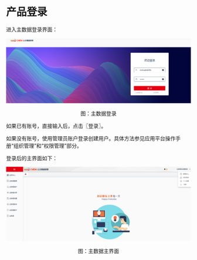# 产品登录

进入主数据登录界面：

![](/articles/mdm/5-/images/image2.png)
 
<p align="center">图：主数据登录</p>

如果已有账号，直接输入后，点击〖登录〗。

如果没有账号，使用管理员账户登录创建用户。具体方法参见应用平台操作手册“组织管理”和“权限管理”部分。

登录后的主界面如下：

![](/articles/mdm/5-/images/image3.png)
 
<p align="center">图：主数据主界面</p>


 

